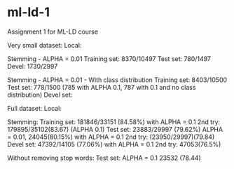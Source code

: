# ml-ld-1
Assignment 1 for ML-LD course


Very small dataset:
Local:


Stemming - ALPHA = 0.01
Training set: 8370/10497
Test set: 780/1497
Devel: 1730/2997

<!-- Lemming - ALPHA = 0.01
Training set: 8213/10500
Test set: 773/1500
Devel: 1685/3000


Lemming - ALPHA = 0.01 - With class distribution
Training set: 8238/10500
Test set: 782/1500
Devel: 1694/3000 -->

Stemming - ALPHA = 0.01 - With class distribution
Training set: 8403/10500
Test set: 778/1500 (785 with ALPHA 0.1, 787 with 0.1 and no class distribution)
Devel set:


Full dataset:
Local:

Stemming:
Training set: 181846/33151 (84.58%) with ALPHA = 0.1 2nd try: 179895/35102(83.67) (ALPHA 0.1)
Test set: 23883/29997 (79.62%) ALPHA = 0.01, 24045(80.15%) with ALPHA = 0.1 2nd try:  (23950/29997)(79.84)
Devel set: 47392/14105 (77.06%) with ALPHA = 0.1  2nd try: 47053(76.5%)



Without removing stop words:
Test set: ALPHA = 0.1 23532 (78.44)
